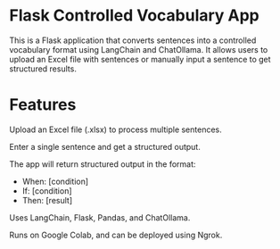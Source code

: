 # Flask Controlled Vocabulary App
This is a Flask application that converts sentences into a controlled vocabulary format using LangChain and ChatOllama. It allows users to upload an Excel file with sentences or manually input a sentence to get structured results.

# Features
Upload an Excel file (.xlsx) to process multiple sentences.

Enter a single sentence and get a structured output.


The app will return structured output in the format:
- When: [condition]
- If: [condition]
- Then: [result]

Uses LangChain, Flask, Pandas, and ChatOllama.

Runs on Google Colab, and can be deployed using Ngrok.
